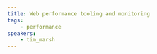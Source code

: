 ```yaml
---
title: Web performance tooling and monitoring
tags:
    - performance
speakers:
    - tim_marsh
---
```

